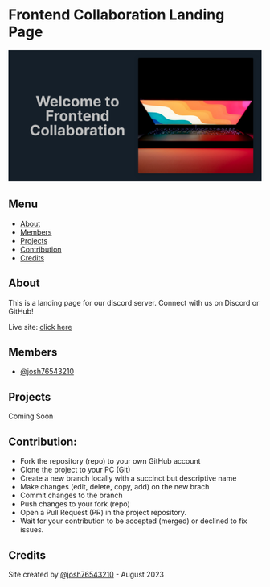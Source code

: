 # Frontend Collaboration Landing Page

![](./assets/images/screenshot.png)

## Menu

- [About](#about)
- [Members](#members)
- [Projects](#projects)
- [Contribution](#contribution)
- [Credits](#credits)

## About

This is a landing page for our discord server. Connect with us on Discord or GitHub!

Live site: [click here]()

## Members

- [@josh76543210](https://github.com/josh76543210)

## Projects

Coming Soon

## Contribution:

- Fork the repository (repo) to your own GitHub account
- Clone the project to your PC (Git)
- Create a new branch locally with a succinct but descriptive name
- Make changes (edit, delete, copy, add) on the new brach
- Commit changes to the branch
- Push changes to your fork (repo)
- Open a Pull Request (PR) in the project repository.
- Wait for your contribution to be accepted (merged) or declined to fix issues.

## Credits

Site created by [@josh76543210](https://github.com/josh76543210) - August 2023

